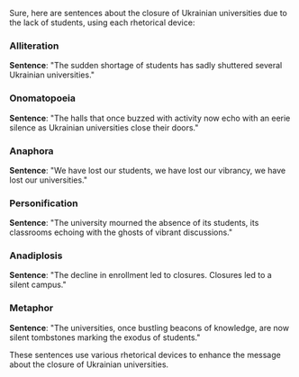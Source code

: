 Sure, here are sentences about the closure of Ukrainian universities due to the lack of students, using each rhetorical device:

### Alliteration
**Sentence**: "The sudden shortage of students has sadly shuttered several Ukrainian universities."

### Onomatopoeia
**Sentence**: "The halls that once buzzed with activity now echo with an eerie silence as Ukrainian universities close their doors."

### Anaphora
**Sentence**: "We have lost our students, we have lost our vibrancy, we have lost our universities."

### Personification
**Sentence**: "The university mourned the absence of its students, its classrooms echoing with the ghosts of vibrant discussions."

### Anadiplosis
**Sentence**: "The decline in enrollment led to closures. Closures led to a silent campus."

### Metaphor
**Sentence**: "The universities, once bustling beacons of knowledge, are now silent tombstones marking the exodus of students."

These sentences use various rhetorical devices to enhance the message about the closure of Ukrainian universities.